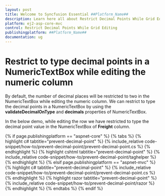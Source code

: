 ```yaml
---
layout: post
title: Welcome to Syncfusion Essential ##Platform_Name##
description: Learn here all about Restrict Decimal Points While Grid Editing of Syncfusion Essential ##Platform_Name## widgets based on HTML5 and jQuery.
platform: ej2-asp-core-mvc
control: Restrict Decimal Points While Grid Editing
publishingplatform: ##Platform_Name##
documentation: ug
---
```



# Restrict to type decimal points in a NumericTextBox while editing the numeric column

By default, the number of decimal places will be restricted to two in the NumericTextBox while editing the numeric column. We can restrict to type the decimal points in a NumericTextBox by using the **validateDecimalOnType** and **decimals** properties of NumericTextBox.

In the below demo, while editing the row we have restricted to type the decimal point value in the NumericTextBox of **Freight** column.

{% if page.publishingplatform == "aspnet-core" %}
{% tabs %}
{% highlight c# tabtitle="prevent-decimal-point" %}
{% include_relative code-snippet/how-to/prevent-decimal-point/prevent-decimal-point.cs %}
{% endhighlight %}
{% highlight cshtml tabtitle="prevent-decimal-point" %}
{% include_relative code-snippet/how-to/prevent-decimal-point/taghelper %}
{% endhighlight %}
{% elsif page.publishingplatform == "aspnet-mvc" %}
{% highlight c# tabtitle="prevent-decimal-point" %}
{% include_relative code-snippet/how-to/prevent-decimal-point/prevent-decimal-point.cs %}
{% endhighlight %}
{% highlight razor tabtitle="prevent-decimal-point" %}
{% include_relative code-snippet/how-to/prevent-decimal-point/razor %}
{% endhighlight %}
{% endtabs %}
{% endif %}

